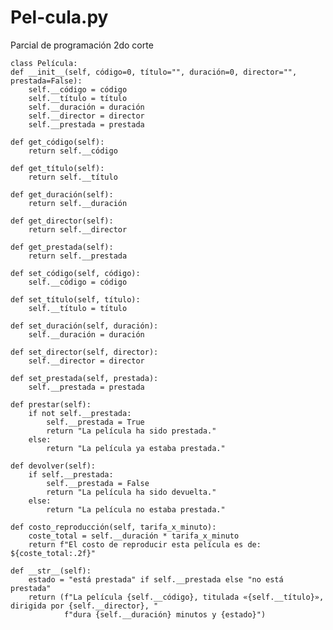 # Pel-cula.py
Parcial de programación 2do corte 


    class Película:
    def __init__(self, código=0, título="", duración=0, director="", prestada=False):
        self.__código = código
        self.__título = título
        self.__duración = duración
        self.__director = director
        self.__prestada = prestada

    def get_código(self):
        return self.__código

    def get_título(self):
        return self.__título

    def get_duración(self):
        return self.__duración

    def get_director(self):
        return self.__director

    def get_prestada(self):
        return self.__prestada

    def set_código(self, código):
        self.__código = código

    def set_título(self, título):
        self.__título = título

    def set_duración(self, duración):
        self.__duración = duración

    def set_director(self, director):
        self.__director = director

    def set_prestada(self, prestada):
        self.__prestada = prestada

    def prestar(self):
        if not self.__prestada:
            self.__prestada = True
            return "La película ha sido prestada."
        else:
            return "La película ya estaba prestada."

    def devolver(self):
        if self.__prestada:
            self.__prestada = False
            return "La película ha sido devuelta."
        else:
            return "La película no estaba prestada."

    def costo_reproducción(self, tarifa_x_minuto):
        coste_total = self.__duración * tarifa_x_minuto
        return f"El costo de reproducir esta película es de: ${coste_total:.2f}"

    def __str__(self):
        estado = "está prestada" if self.__prestada else "no está prestada"
        return (f"La película {self.__código}, titulada «{self.__título}», dirigida por {self.__director}, "
                f"dura {self.__duración} minutos y {estado}")

